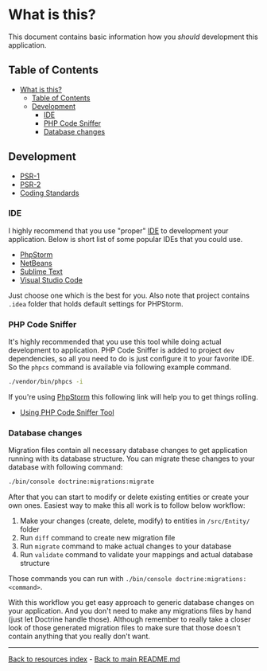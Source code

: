 # What is this?

This document contains basic information how you _should_ development this
application.

## Table of Contents

* [What is this?](#what-is-this)
  * [Table of Contents](#table-of-contents)
  * [Development](#development)
    * [IDE](#ide)
    * [PHP Code Sniffer](#php-code-sniffer)
    * [Database changes](#database-changes)

## Development

* [PSR-1](https://www.php-fig.org/psr/psr-1/)
* [PSR-2](https://www.php-fig.org/psr/psr-2/)
* [Coding Standards](http://symfony.com/doc/current/contributing/code/standards.html)

### IDE

I highly recommend that you use "proper"
[IDE](https://en.wikipedia.org/wiki/Integrated_development_environment)
to development your application. Below is short list of some popular IDEs that
you could use.

* [PhpStorm](https://www.jetbrains.com/phpstorm/)
* [NetBeans](https://netbeans.org/)
* [Sublime Text](https://www.sublimetext.com/)
* [Visual Studio Code](https://code.visualstudio.com/)

Just choose one which is the best for you.
Also note that project contains `.idea` folder that holds default settings for
PHPStorm.

### PHP Code Sniffer

It's highly recommended that you use this tool while doing actual development
to application. PHP Code Sniffer is added to project ```dev``` dependencies, so
all you need to do is just configure it to your favorite IDE. So the `phpcs`
command is available via following example command.

```bash
./vendor/bin/phpcs -i
```

If you're using [PhpStorm](https://www.jetbrains.com/phpstorm/) this following link
will help you to get things rolling.

* [Using PHP Code Sniffer Tool](https://www.jetbrains.com/help/phpstorm/using-php-code-sniffer.html)

### Database changes

Migration files contain all necessary database changes
to get application running with its database structure. You can migrate
these changes to your database with following command:

```bash
./bin/console doctrine:migrations:migrate
```

After that you can start to modify or delete existing entities or create your
own ones. Easiest way to make this all work is to follow below workflow:

1. Make your changes (create, delete, modify) to entities in `/src/Entity/` folder
1. Run `diff` command to create new migration file
1. Run `migrate` command to make actual changes to your database
1. Run `validate` command to validate your mappings and actual database structure

Those commands you can run with `./bin/console doctrine:migrations:<command>`.

With this workflow you get easy approach to generic database changes on your
application. And you don't need to make any migrations files by hand (just let
Doctrine handle those). Although remember to really take a closer look of those
generated migration files to make sure that those doesn't contain anything that
you really don't want.

---

[Back to resources index](README.md) - [Back to main README.md](../README.md)
